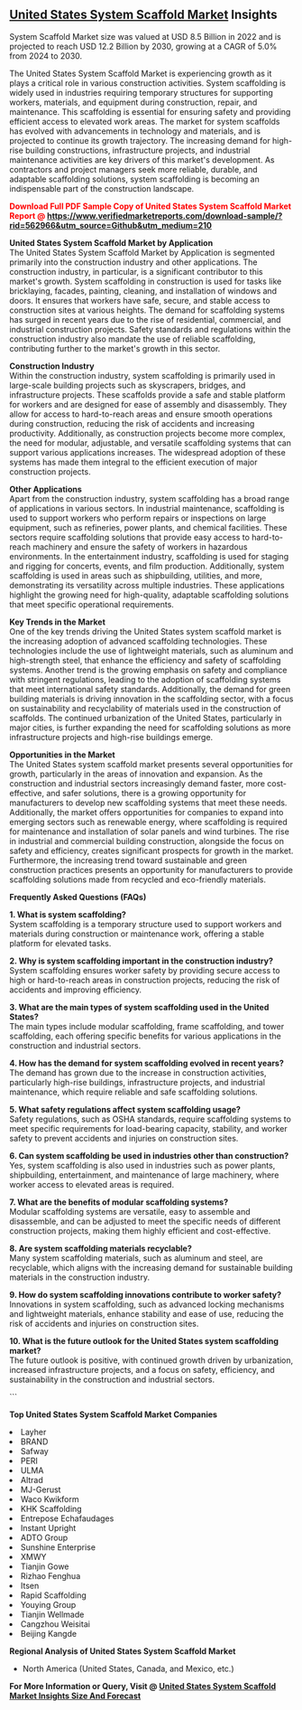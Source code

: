 <h2><a href="https://www.verifiedmarketreports.com/download-sample/?rid=562966&amp;utm_source=Github&amp;utm_medium=210" target="_blank">United States System Scaffold Market</a> Insights</h2><p>System Scaffold Market size was valued at USD 8.5 Billion in 2022 and is projected to reach USD 12.2 Billion by 2030, growing at a CAGR of 5.0% from 2024 to 2030.</p><p><p>The United States System Scaffold Market is experiencing growth as it plays a critical role in various construction activities. System scaffolding is widely used in industries requiring temporary structures for supporting workers, materials, and equipment during construction, repair, and maintenance. This scaffolding is essential for ensuring safety and providing efficient access to elevated work areas. The market for system scaffolds has evolved with advancements in technology and materials, and is projected to continue its growth trajectory. The increasing demand for high-rise building constructions, infrastructure projects, and industrial maintenance activities are key drivers of this market's development. As contractors and project managers seek more reliable, durable, and adaptable scaffolding solutions, system scaffolding is becoming an indispensable part of the construction landscape.</p><p><b><p><span class=""><span style="color: #ff0000;"><strong>Download Full PDF Sample Copy of United States System Scaffold Market Report</strong> @ </span><a href="https://www.verifiedmarketreports.com/download-sample/?rid=562966&amp;utm_source=Github&amp;utm_medium=210" target="_blank">https://www.verifiedmarketreports.com/download-sample/?rid=562966&amp;utm_source=Github&amp;utm_medium=210</a></span></p></b></p><p><strong>United States System Scaffold Market by Application</strong><br>The United States System Scaffold Market by Application is segmented primarily into the construction industry and other applications. The construction industry, in particular, is a significant contributor to this market's growth. System scaffolding in construction is used for tasks like bricklaying, facades, painting, cleaning, and installation of windows and doors. It ensures that workers have safe, secure, and stable access to construction sites at various heights. The demand for scaffolding systems has surged in recent years due to the rise of residential, commercial, and industrial construction projects. Safety standards and regulations within the construction industry also mandate the use of reliable scaffolding, contributing further to the market's growth in this sector.</p><p><strong>Construction Industry</strong><br>Within the construction industry, system scaffolding is primarily used in large-scale building projects such as skyscrapers, bridges, and infrastructure projects. These scaffolds provide a safe and stable platform for workers and are designed for ease of assembly and disassembly. They allow for access to hard-to-reach areas and ensure smooth operations during construction, reducing the risk of accidents and increasing productivity. Additionally, as construction projects become more complex, the need for modular, adjustable, and versatile scaffolding systems that can support various applications increases. The widespread adoption of these systems has made them integral to the efficient execution of major construction projects.</p><p><strong>Other Applications</strong><br>Apart from the construction industry, system scaffolding has a broad range of applications in various sectors. In industrial maintenance, scaffolding is used to support workers who perform repairs or inspections on large equipment, such as refineries, power plants, and chemical facilities. These sectors require scaffolding solutions that provide easy access to hard-to-reach machinery and ensure the safety of workers in hazardous environments. In the entertainment industry, scaffolding is used for staging and rigging for concerts, events, and film production. Additionally, system scaffolding is used in areas such as shipbuilding, utilities, and more, demonstrating its versatility across multiple industries. These applications highlight the growing need for high-quality, adaptable scaffolding solutions that meet specific operational requirements.</p><p><strong>Key Trends in the Market</strong><br>One of the key trends driving the United States system scaffold market is the increasing adoption of advanced scaffolding technologies. These technologies include the use of lightweight materials, such as aluminum and high-strength steel, that enhance the efficiency and safety of scaffolding systems. Another trend is the growing emphasis on safety and compliance with stringent regulations, leading to the adoption of scaffolding systems that meet international safety standards. Additionally, the demand for green building materials is driving innovation in the scaffolding sector, with a focus on sustainability and recyclability of materials used in the construction of scaffolds. The continued urbanization of the United States, particularly in major cities, is further expanding the need for scaffolding solutions as more infrastructure projects and high-rise buildings emerge.</p><p><strong>Opportunities in the Market</strong><br>The United States system scaffold market presents several opportunities for growth, particularly in the areas of innovation and expansion. As the construction and industrial sectors increasingly demand faster, more cost-effective, and safer solutions, there is a growing opportunity for manufacturers to develop new scaffolding systems that meet these needs. Additionally, the market offers opportunities for companies to expand into emerging sectors such as renewable energy, where scaffolding is required for maintenance and installation of solar panels and wind turbines. The rise in industrial and commercial building construction, alongside the focus on safety and efficiency, creates significant prospects for growth in the market. Furthermore, the increasing trend toward sustainable and green construction practices presents an opportunity for manufacturers to provide scaffolding solutions made from recycled and eco-friendly materials.</p><p><strong>Frequently Asked Questions (FAQs)</strong></p><p><b>1. What is system scaffolding?</b><br>System scaffolding is a temporary structure used to support workers and materials during construction or maintenance work, offering a stable platform for elevated tasks.</p><p><b>2. Why is system scaffolding important in the construction industry?</b><br>System scaffolding ensures worker safety by providing secure access to high or hard-to-reach areas in construction projects, reducing the risk of accidents and improving efficiency.</p><p><b>3. What are the main types of system scaffolding used in the United States?</b><br>The main types include modular scaffolding, frame scaffolding, and tower scaffolding, each offering specific benefits for various applications in the construction and industrial sectors.</p><p><b>4. How has the demand for system scaffolding evolved in recent years?</b><br>The demand has grown due to the increase in construction activities, particularly high-rise buildings, infrastructure projects, and industrial maintenance, which require reliable and safe scaffolding solutions.</p><p><b>5. What safety regulations affect system scaffolding usage?</b><br>Safety regulations, such as OSHA standards, require scaffolding systems to meet specific requirements for load-bearing capacity, stability, and worker safety to prevent accidents and injuries on construction sites.</p><p><b>6. Can system scaffolding be used in industries other than construction?</b><br>Yes, system scaffolding is also used in industries such as power plants, shipbuilding, entertainment, and maintenance of large machinery, where worker access to elevated areas is required.</p><p><b>7. What are the benefits of modular scaffolding systems?</b><br>Modular scaffolding systems are versatile, easy to assemble and disassemble, and can be adjusted to meet the specific needs of different construction projects, making them highly efficient and cost-effective.</p><p><b>8. Are system scaffolding materials recyclable?</b><br>Many system scaffolding materials, such as aluminum and steel, are recyclable, which aligns with the increasing demand for sustainable building materials in the construction industry.</p><p><b>9. How do system scaffolding innovations contribute to worker safety?</b><br>Innovations in system scaffolding, such as advanced locking mechanisms and lightweight materials, enhance stability and ease of use, reducing the risk of accidents and injuries on construction sites.</p><p><b>10. What is the future outlook for the United States system scaffolding market?</b><br>The future outlook is positive, with continued growth driven by urbanization, increased infrastructure projects, and a focus on safety, efficiency, and sustainability in the construction and industrial sectors.</p>```</p><p><strong>Top United States System Scaffold Market Companies</strong></p><div data-test-id=""><p><li>Layher</li><li> BRAND</li><li> Safway</li><li> PERI</li><li> ULMA</li><li> Altrad</li><li> MJ-Gerust</li><li> Waco Kwikform</li><li> KHK Scaffolding</li><li> Entrepose Echafaudages</li><li> Instant Upright</li><li> ADTO Group</li><li> Sunshine Enterprise</li><li> XMWY</li><li> Tianjin Gowe</li><li> Rizhao Fenghua</li><li> Itsen</li><li> Rapid Scaffolding</li><li> Youying Group</li><li> Tianjin Wellmade</li><li> Cangzhou Weisitai</li><li> Beijing Kangde</li></p><div><strong>Regional Analysis of&nbsp;United States System Scaffold Market</strong></div><ul><li dir="ltr"><p dir="ltr">North America&nbsp;(United States, Canada, and Mexico, etc.)</p></li></ul><p><strong>For More Information or Query, Visit @&nbsp;</strong><strong><a href="https://www.verifiedmarketreports.com/product/system-scaffold-market-size-and-forecast/?utm_source=Github&amp;utm_medium=210" target="_blank">United States System Scaffold Market Insights Size And Forecast</a></strong></p></div>

